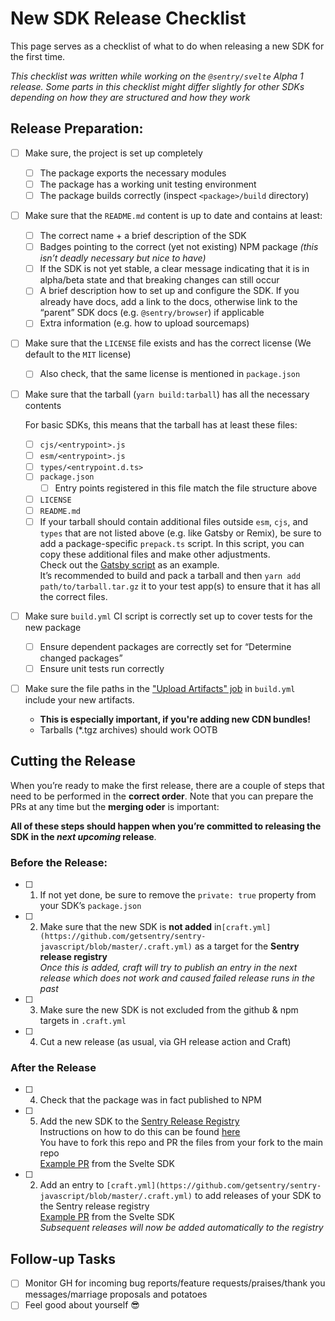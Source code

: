 # New SDK Release Checklist

This page serves as a checklist of what to do when releasing a new SDK for the first time.

*This checklist was written while working on the `@sentry/svelte` Alpha 1 release. Some parts in this checklist might differ slightly for other SDKs depending on how they are structured and how they work*

## Release Preparation:

- [ ]  Make sure, the project is set up completely
    - [ ]  The package exports the necessary modules
    - [ ]  The package has a working unit testing environment
    - [ ]  The package builds correctly (inspect `<package>/build` directory)

- [ ]  Make sure that the `README.md` content is up to date and contains at least:
    - [ ]  The correct name + a brief description of the SDK
    - [ ]  Badges pointing to the correct (yet not existing) NPM package *(this isn’t deadly necessary but nice to have)*
    - [ ]  If the SDK is not yet stable, a clear message indicating that it is in alpha/beta state and that breaking changes can still occur
    - [ ]  A brief description how to set up and configure the SDK. If you already have docs, add a link to the docs, otherwise link to the “parent” SDK docs (e.g. `@sentry/browser`) if applicable
    - [ ]  Extra information (e.g. how to upload sourcemaps)

- [ ]  Make sure that the `LICENSE` file exists and has the correct license (We default to the `MIT` license)
    - [ ]  Also check, that the same license is mentioned in `package.json`

- [ ]  Make sure that the tarball (`yarn build:tarball`) has all the necessary contents

    For basic SDKs, this means that the tarball has at least these files:

    - [ ]  `cjs/<entrypoint>.js`
    - [ ]  `esm/<entrypoint>.js`
    - [ ]  `types/<entrypoint.d.ts>`
    - [ ]  `package.json`
        - [ ]  Entry points registered in this file match the file structure above
    - [ ]  `LICENSE`
    - [ ]  `README.md`
    - [ ]  If your tarball should contain additional files outside `esm`, `cjs`, and `types`  that are not listed above (e.g. like Gatsby or Remix), be sure to add a package-specific `prepack.ts` script. In this script, you can copy these additional files and make other adjustments.\
    Check out the [Gatsby script](https://github.com/getsentry/sentry-javascript/blob/acd7fbb56ed1859ce48f06a76143075108631c25/packages/gatsby/scripts/prepack.ts#L1) as an example.\
    It’s recommended to build and pack a tarball and then `yarn add path/to/tarball.tar.gz` it to your test app(s) to ensure that it has all the correct files.

- [ ]  Make sure `build.yml` CI script is correctly set up to cover tests for the new package
    - [ ]  Ensure dependent packages are correctly set for “Determine changed packages”
    - [ ]  Ensure unit tests run correctly

- [ ]  Make sure the file paths in the ["Upload Artifacts" job](https://github.com/getsentry/sentry-javascript/blob/e5c1486eed236b878f2c49d6a04be86093816ac9/.github/workflows/build.yml#L314-L349) in `build.yml` include your new artifacts.
    - **This is especially important, if you're adding new CDN bundles!**
    - Tarballs (*.tgz archives) should work OOTB

## Cutting the Release

When you’re ready to make the first release, there are a couple of steps that need to be performed in the **correct order**. Note that you can prepare the PRs at any time but the **merging oder** is important:

**All of these steps should happen when you’re committed to releasing the SDK in the *next upcoming* release**.

### Before the Release:

- [ ]  1) If not yet done, be sure to remove the `private: true` property from your SDK’s `package.json`
- [ ]  2) Make sure that the new SDK is **not added** in`[craft.yml](https://github.com/getsentry/sentry-javascript/blob/master/.craft.yml)` as a target for the **Sentry release registry**\
*Once this is added, craft will try to publish an entry in the next release which does not work and caused failed release runs in the past*
- [ ]  3) Make sure the new SDK is not excluded from the github & npm targets in `.craft.yml`
- [ ]  4) Cut a new release (as usual, via GH release action and Craft)

### After the Release

- [ ]  4) Check that the package was in fact published to NPM
- [ ]  5) Add the new SDK to the [Sentry Release Registry](https://github.com/getsentry/sentry-release-registry) \
    Instructions on how to do this can be found [here](https://github.com/getsentry/sentry-release-registry#adding-new-sdks) \
    You have to fork this repo and PR the files from your fork to the main repo \
    [Example PR](https://github.com/getsentry/sentry-release-registry/pull/80) from the Svelte SDK

- [ ]  2) Add an entry to `[craft.yml](https://github.com/getsentry/sentry-javascript/blob/master/.craft.yml)` to add releases of your SDK to the Sentry release registry \
    [Example PR](https://github.com/getsentry/sentry-javascript/pull/5547) from the Svelte SDK \
    *Subsequent releases will now be added automatically to the registry*


## Follow-up Tasks

- [ ]  Monitor GH for incoming bug reports/feature requests/praises/thank you messages/marriage proposals and potatoes
- [ ]  Feel good about yourself 😎
